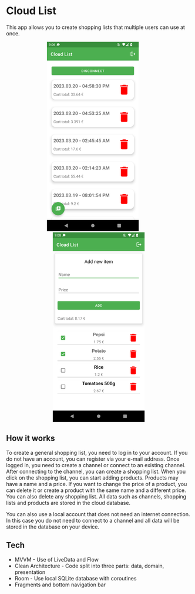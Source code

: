 # Cloud List

This app allows you to create shopping lists that multiple users can use at once.

<p align="middle">
	<img src="img/carts.png" alt="Screenshot" width="250"/>
	&nbsp; &nbsp; &nbsp; &nbsp;
	<img src="img/items.png" alt="Screenshot" width="250"/>
<p/>

## How it works

To create a general shopping list, you need to log in to your account. If you do not have an account, you can register via your e-mail address. Once logged in, you need to create a channel or connect to an existing channel. After connecting to the channel, you can create a shopping list. When you click on the shopping list, you can start adding products. Products may have a name and a price. If you want to change the price of a product, you can delete it or create a product with the same name and a different price. You can also delete any shopping list. All data such as channels, shopping lists and products are stored in the cloud database.

You can also use a local account that does not need an internet connection. In this case you do not need to connect to a channel and all data will be stored in the database on your device.

## Tech

- MVVM - Use of LiveData and Flow
- Clean Architecture - Code split into three parts: data, domain, presentation
- Room - Use local SQLite database with coroutines
- Fragments and bottom navigation bar
